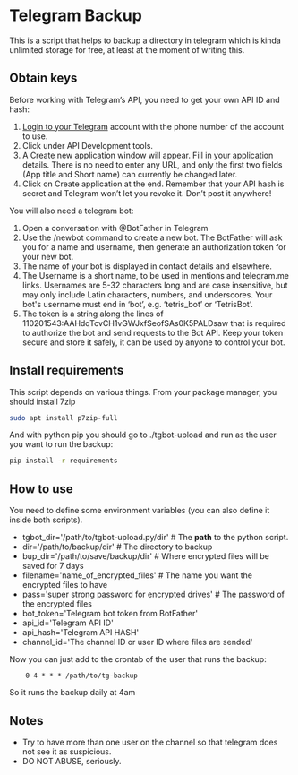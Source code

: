 # Telegram Backup

This is a script that helps to backup a directory
 in telegram which is kinda unlimited storage for
 free, at least at the moment of writing this.

## Obtain keys

Before working with Telegram’s API, you need to
 get your own API ID and hash:

1. [Login to your Telegram](https://my.telegram.org/)
 account with the phone number of the account to use.
2. Click under API Development tools.
3. A Create new application window will appear.
 Fill in your application details. There is no need
 to enter any URL, and only the first two fields
 (App title and Short name) can currently be changed later.
4. Click on Create application at the end. Remember
 that your API hash is secret and Telegram won’t
 let you revoke it. Don’t post it anywhere!

You will also need a telegram bot:

1. Open a conversation with @BotFather in Telegram
2. Use the /newbot command to create a new bot.
 The BotFather will ask you for a name and username,
 then generate an authorization token for your new bot.
3. The name of your bot is displayed in contact details
 and elsewhere.
4. The Username is a short name, to be used in mentions and
 telegram.me links. Usernames are 5-32 characters long and
 are case insensitive, but may only include Latin characters,
 numbers, and underscores. Your bot's username must end in
 ‘bot’, e.g. ‘tetris_bot’ or ‘TetrisBot’.
5. The token is a string along the lines of
 110201543:AAHdqTcvCH1vGWJxfSeofSAs0K5PALDsaw
 that is required to authorize the bot and send requests to
 the Bot API. Keep your token secure and store it safely, it
 can be used by anyone to control your bot.

## Install requirements

This script depends on various things. From your package
 manager, you should install 7zip

```bash
sudo apt install p7zip-full
 ```

And with python pip you should go to ./tgbot-upload and
run as the user you want to run the backup:

```bash
pip install -r requirements
```

## How to use

You need to define some environment variables (you
 can also define it inside both scripts).

- tgbot_dir='/path/to/tgbot-upload.py/dir' # The **path**
 to the python script.
- dir='/path/to/backup/dir' # The directory to backup
- bup_dir='/path/to/save/backup/dir' # Where encrypted
 files will be saved for 7 days
- filename='name_of_encrypted_files' # The name you
 want the encrypted files to have
- pass='super strong password for encrypted drives' # The
 password of the encrypted files
- bot_token='Telegram bot token from BotFather'
- api_id='Telegram API ID'
- api_hash='Telegram API HASH'
- channel_id='The channel ID or user ID where files are sended'

Now you can just add to the crontab of the user
 that runs the backup:

```cronjob
    0 4 * * * /path/to/tg-backup
```

So it runs the backup daily at 4am

## Notes

- Try to have more than one user on the channel so that
 telegram does not see it as suspicious.
- DO NOT ABUSE, seriously.
